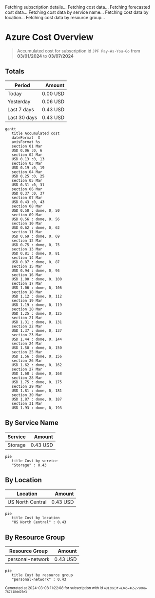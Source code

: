 Fetching subscription details...
Fetching cost data...
Fetching forecasted cost data...
Fetching cost data by service name...
Fetching cost data by location...
Fetching cost data by resource group...
# Azure Cost Overview

> Accumulated cost for subscription id `JPF Pay-As-You-Go` from **03/01/2024** to **03/07/2024**

## Totals

|Period|Amount|
|---|---:|
|Today|0.00 USD|
|Yesterday|0.06 USD|
|Last 7 days|0.43 USD|
|Last 30 days|0.43 USD|

```mermaid
gantt
   title Accumulated cost
   dateFormat  X
   axisFormat %s
   section 01 Mar
   USD 0.06 :0, 6
   section 02 Mar
   USD 0.13 :0, 13
   section 03 Mar
   USD 0.19 :0, 19
   section 04 Mar
   USD 0.25 :0, 25
   section 05 Mar
   USD 0.31 :0, 31
   section 06 Mar
   USD 0.37 :0, 37
   section 07 Mar
   USD 0.43 :0, 43
   section 08 Mar
   USD 0.50 : done, 0, 50
   section 09 Mar
   USD 0.56 : done, 0, 56
   section 10 Mar
   USD 0.62 : done, 0, 62
   section 11 Mar
   USD 0.69 : done, 0, 69
   section 12 Mar
   USD 0.75 : done, 0, 75
   section 13 Mar
   USD 0.81 : done, 0, 81
   section 14 Mar
   USD 0.87 : done, 0, 87
   section 15 Mar
   USD 0.94 : done, 0, 94
   section 16 Mar
   USD 1.00 : done, 0, 100
   section 17 Mar
   USD 1.06 : done, 0, 106
   section 18 Mar
   USD 1.12 : done, 0, 112
   section 19 Mar
   USD 1.19 : done, 0, 119
   section 20 Mar
   USD 1.25 : done, 0, 125
   section 21 Mar
   USD 1.31 : done, 0, 131
   section 22 Mar
   USD 1.37 : done, 0, 137
   section 23 Mar
   USD 1.44 : done, 0, 144
   section 24 Mar
   USD 1.50 : done, 0, 150
   section 25 Mar
   USD 1.56 : done, 0, 156
   section 26 Mar
   USD 1.62 : done, 0, 162
   section 27 Mar
   USD 1.68 : done, 0, 168
   section 28 Mar
   USD 1.75 : done, 0, 175
   section 29 Mar
   USD 1.81 : done, 0, 181
   section 30 Mar
   USD 1.87 : done, 0, 187
   section 31 Mar
   USD 1.93 : done, 0, 193
```

## By Service Name

|Service|Amount|
|---|---:|
|Storage|0.43 USD|

```mermaid
pie
   title Cost by service
   "Storage" : 0.43
```

## By Location

|Location|Amount|
|---|---:|
|US North Central|0.43 USD|

```mermaid
pie
   title Cost by location
   "US North Central" : 0.43
```

## By Resource Group

|Resource Group|Amount|
|---|---:|
|personal-network|0.43 USD|

```mermaid
pie
   title Cost by resource group
   "personal-network" : 0.43
```

<sup>Generated at 2024-03-08 11:22:08 for subscription with id `4913be3f-a345-4652-9bba-767418dd25e3`</sup>
